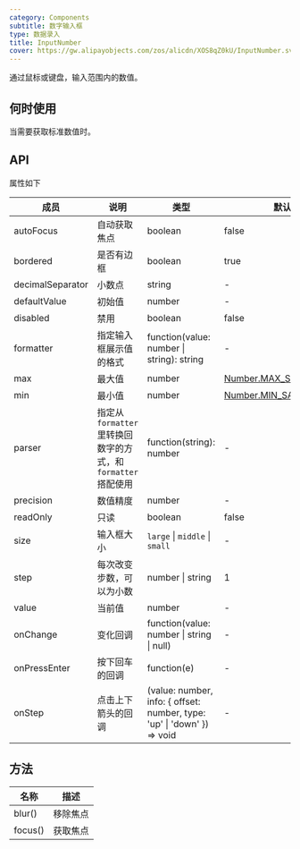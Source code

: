 ```yaml
---
category: Components
subtitle: 数字输入框
type: 数据录入
title: InputNumber
cover: https://gw.alipayobjects.com/zos/alicdn/XOS8qZ0kU/InputNumber.svg
---
```


通过鼠标或键盘，输入范围内的数值。

## 何时使用

当需要获取标准数值时。

## API

属性如下

| 成员 | 说明 | 类型 | 默认值 | 版本 |
| --- | --- | --- | --- | --- |
| autoFocus | 自动获取焦点 | boolean | false | - |
| bordered | 是否有边框 | boolean | true | 4.12.0 |
| decimalSeparator | 小数点 | string | - | - |
| defaultValue | 初始值 | number | - | - |
| disabled | 禁用 | boolean | false | - |
| formatter | 指定输入框展示值的格式 | function(value: number \| string): string | - | - |
| max | 最大值 | number | [Number.MAX_SAFE_INTEGER](https://developer.mozilla.org/zh-CN/docs/Web/JavaScript/Reference/Global_Objects/Number/MAX_SAFE_INTEGER) | - |
| min | 最小值 | number | [Number.MIN_SAFE_INTEGER](https://developer.mozilla.org/zh-CN/docs/Web/JavaScript/Reference/Global_Objects/Number/MIN_SAFE_INTEGER) | - |
| parser | 指定从 `formatter` 里转换回数字的方式，和 `formatter` 搭配使用 | function(string): number | - | - |
| precision | 数值精度 | number | - | - |
| readOnly | 只读 | boolean | false | - |
| size | 输入框大小 | `large` \| `middle` \| `small` | - | - |
| step | 每次改变步数，可以为小数 | number \| string | 1 | - |
| value | 当前值 | number | - | - |
| onChange | 变化回调 | function(value: number \| string \| null) | - | - |
| onPressEnter | 按下回车的回调 | function(e) | - | - |
| onStep | 点击上下箭头的回调 | (value: number, info: { offset: number, type: 'up' \| 'down' }) => void | - | 4.7.0 |

## 方法

| 名称    | 描述     |
| ------- | -------- |
| blur()  | 移除焦点 |
| focus() | 获取焦点 |
